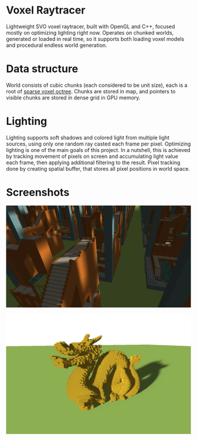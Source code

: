 # Voxel Raytracer

Lightweight SVO voxel raytracer, built with OpenGL and C++, focused mostly on optimizing lighting right now. 
Operates on chunked worlds, generated or loaded in real time, so it supports both loading voxel models and procedural endless world generation.

# Data structure

World consists of cubic chunks (each considered to be unit size), each is a root of [sparse voxel octree](https://en.wikipedia.org/wiki/Sparse_voxel_octree). 
Chunks are stored in map, and pointers to visible chunks are stored in dense grid in GPU memory.

# Lighting

Lighting supports soft shadows and colored light from multiple light sources, using only one random ray casted each frame per pixel. 
Optimizing lighting is one of the main goals of this project. In a nutshell, this is achieved by tracking movement of pixels on screen and accumulating light value each frame, 
then applying additional filtering to the result. Pixel tracking done by creating spatial buffer, that stores all pixel positions in world space.

# Screenshots

![figure 1](https://github.com/zheka2304/raytracing-voxel-engine/blob/master/assets/screenshots/2.png?raw=true)

![figure 2](https://github.com/zheka2304/raytracing-voxel-engine/blob/master/assets/screenshots/3.png?raw=true)
